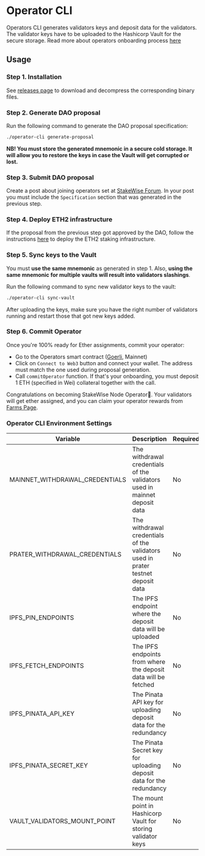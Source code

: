 # Operator CLI

Operators CLI generates validators keys and deposit data for the validators.
The validator keys have to be uploaded to the Hashicorp Vault for the secure storage.
Read more about operators onboarding process [here](https://docs.stakewise.io/node-operator/dao-proposal)

## Usage

### Step 1. Installation

See [releases page](https://github.com/stakewise/cli/releases) to download and decompress the corresponding binary files.

### Step 2. Generate DAO proposal

Run the following command to generate the DAO proposal specification:

```bash
./operator-cli generate-proposal
```

**NB! You must store the generated mnemonic in a secure cold storage.
It will allow you to restore the keys in case the Vault will get corrupted or lost.**

### Step 3. Submit DAO proposal

Create a post about joining operators set at [StakeWise Forum](https://vote.stakewise.io).
In your post you must include the `Specification` section that was generated in the previous step.

### Step 4. Deploy ETH2 infrastructure

If the proposal from the previous step got approved by the DAO, follow the instructions [here](https://docs.stakewise.io/node-operator/infrastructure)
to deploy the ETH2 staking infrastructure.

### Step 5. Sync keys to the Vault

You must **use the same mnemonic** as generated in step 1.
Also, **using the same mnemonic for multiple vaults will result into validators slashings**.

Run the following command to sync new validator keys to the vault:

```bash
./operator-cli sync-vault
```

After uploading the keys, make sure you have the right number of validators running and restart those that got new keys added.

### Step 6. Commit Operator

Once you're 100% ready for Ether assignments, commit your operator:

- Go to the Operators smart contract ([Goerli](https://goerli.etherscan.io/address/0x0d92156861a0BC7037cC21470327Bd3Bc750EB1D#writeProxyContract), Mainnet)
- Click on `Connect to Web3` button and connect your wallet. The address must match the one used during proposal generation.
- Call `commitOperator` function. If that's your onboarding, you must deposit 1 ETH (specified in Wei) collateral together with the call.

Congratulations on becoming StakeWise Node Operator🎉.
Your validators will get ether assigned, and you can claim your operator rewards from [Farms Page](https://app.stakewise.io/farms).


### Operator CLI Environment Settings

| Variable                       | Description                                                                      | Required | Default                                                                 |
|--------------------------------|----------------------------------------------------------------------------------|----------|-------------------------------------------------------------------------|
| MAINNET_WITHDRAWAL_CREDENTIALS | The withdrawal credentials of the validators used in mainnet deposit data        | No       | 0x0100000000000000000000002296e122c1a20fca3cac3371357bdad3be0df079      |
| PRATER_WITHDRAWAL_CREDENTIALS  | The withdrawal credentials of the validators used in prater testnet deposit data | No       | 0x010000000000000000000000040f15c6b5bfc5f324ecab5864c38d4e1eef4218      |
| IPFS_PIN_ENDPOINTS             | The IPFS endpoint where the deposit data will be uploaded                        | No       | /dns/ipfs.infura.io/tcp/5001/https                                      |
| IPFS_FETCH_ENDPOINTS           | The IPFS endpoints from where the deposit data will be fetched                   | No       | https://gateway.pinata.cloud,http://cloudflare-ipfs.com,https://ipfs.io |
| IPFS_PINATA_API_KEY            | The Pinata API key for uploading deposit data for the redundancy                 | No       | -                                                                       |
| IPFS_PINATA_SECRET_KEY         | The Pinata Secret key for uploading deposit data for the redundancy              | No       | -                                                                       |
| VAULT_VALIDATORS_MOUNT_POINT   | The mount point in Hashicorp Vault for storing validator keys                    | No       | validators                                                              |
